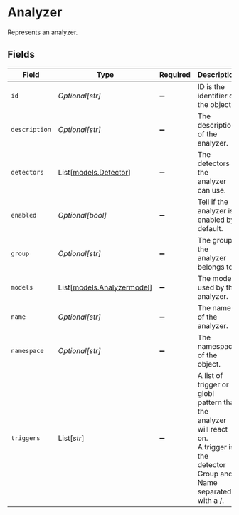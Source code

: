 # Analyzer

Represents an analyzer.


## Fields

| Field                                                                                                                            | Type                                                                                                                             | Required                                                                                                                         | Description                                                                                                                      | Example                                                                                                                          |
| -------------------------------------------------------------------------------------------------------------------------------- | -------------------------------------------------------------------------------------------------------------------------------- | -------------------------------------------------------------------------------------------------------------------------------- | -------------------------------------------------------------------------------------------------------------------------------- | -------------------------------------------------------------------------------------------------------------------------------- |
| `id`                                                                                                                             | *Optional[str]*                                                                                                                  | :heavy_minus_sign:                                                                                                               | ID is the identifier of the object.                                                                                              |                                                                                                                                  |
| `description`                                                                                                                    | *Optional[str]*                                                                                                                  | :heavy_minus_sign:                                                                                                               | The description of the analyzer.                                                                                                 |                                                                                                                                  |
| `detectors`                                                                                                                      | List[[models.Detector](../models/detector.md)]                                                                                   | :heavy_minus_sign:                                                                                                               | The detectors the analyzer can use.                                                                                              |                                                                                                                                  |
| `enabled`                                                                                                                        | *Optional[bool]*                                                                                                                 | :heavy_minus_sign:                                                                                                               | Tell if the analyzer is enabled by default.                                                                                      |                                                                                                                                  |
| `group`                                                                                                                          | *Optional[str]*                                                                                                                  | :heavy_minus_sign:                                                                                                               | The group the analyzer belongs to.                                                                                               |                                                                                                                                  |
| `models`                                                                                                                         | List[[models.Analyzermodel](../models/analyzermodel.md)]                                                                         | :heavy_minus_sign:                                                                                                               | The models used by the analyzer.                                                                                                 |                                                                                                                                  |
| `name`                                                                                                                           | *Optional[str]*                                                                                                                  | :heavy_minus_sign:                                                                                                               | The name of the analyzer.                                                                                                        |                                                                                                                                  |
| `namespace`                                                                                                                      | *Optional[str]*                                                                                                                  | :heavy_minus_sign:                                                                                                               | The namespace of the object.                                                                                                     |                                                                                                                                  |
| `triggers`                                                                                                                       | List[*str*]                                                                                                                      | :heavy_minus_sign:                                                                                                               | A list of trigger or globl pattern that the analyzer will react on.<br/>A trigger is the detector Group and Name separated with a /. | [<br/>"Code/*"<br/>]                                                                                                             |